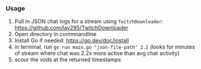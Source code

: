 ### Usage
1. Pull in JSON chat logs for a stream using `TwitchDownloader`: https://github.com/lay295/TwitchDownloader
2. Open directory in commnandline
3. Install Go if needed: https://go.dev/doc/install
4. in terminal, run `go run main.go "json-file-path" 2.2` (looks for minutes of stream where chat was 2.2x more active than avg chat activity)
5. scour the vods at the returned timestamps
